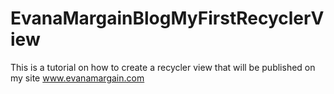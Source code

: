 # EvanaMargainBlogMyFirstRecyclerView

This is a tutorial on how to create a recycler view that will be published on my site www.evanamargain.com
